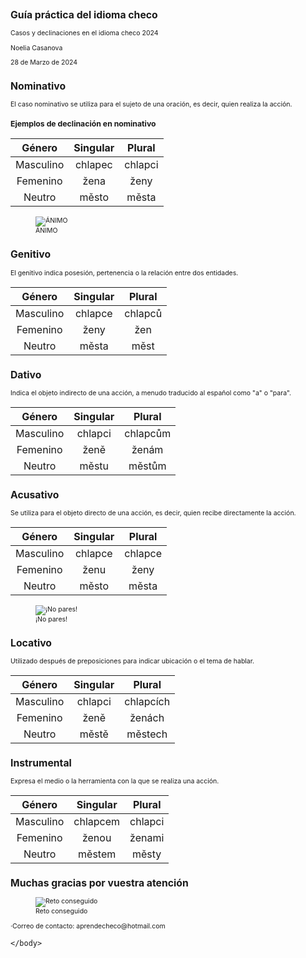 
 <!DOCTYPE html>
<html>
<head>
  <meta charset="utf-8">
  <meta name="generator" content="pandoc">
  <meta name="author" content="Noelia Casanova">
  <title>Guía práctica del idioma checo</title>
  <meta name="apple-mobile-web-app-capable" content="yes">
  <meta name="apple-mobile-web-app-status-bar-style" content="black-translucent">
  <meta name="viewport" content="width=device-width, initial-scale=1.0, maximum-scale=1.0, user-scalable=no, minimal-ui">
  <link rel="stylesheet" href="https://unpkg.com/reveal.js//dist/reset.css">
  <link rel="stylesheet" href="https://unpkg.com/reveal.js//dist/reveal.css">
  <style>
    .reveal .sourceCode {  /* see #7635 */
      overflow: visible;
    }
    code{white-space: pre-wrap;}
    span.smallcaps{font-variant: small-caps;}
    div.columns{display: flex; gap: min(4vw, 1.5em);}
    div.column{flex: auto; overflow-x: auto;}
    div.hanging-indent{margin-left: 1.5em; text-indent: -1.5em;}
    /* The extra [class] is a hack that increases specificity enough to
       override a similar rule in reveal.js */
    ul.task-list[class]{list-style: none;}
    ul.task-list li input[type="checkbox"] {
      font-size: inherit;
      width: 0.8em;
      margin: 0 0.8em 0.2em -1.6em;
      vertical-align: middle;
    }
    .display.math{display: block; text-align: center; margin: 0.5rem auto;}
  </style>
  <link rel="stylesheet" href="https://unpkg.com/reveal.js//dist/theme/moon.css" id="theme">
  <style>
  .slides {
      font-size: 0.75em;
  }
  .reveal ul {
      display: block;
  }
  .reveal ol {
      display: block;
  }

  img {
      max-height: 350px !important;
  }

  figcaption {
      font-size: 0.6em !important;
      font-style: italic !important;
  }

  .subtitle {
      font-style: italic !important;
  }

  .date {
      font-size: 0.75em !important;
  }
  </style>
</head>
<body>
  <div class="reveal">
    <div class="slides">

<section id="title-slide">
  <h1 class="title">Guía práctica del idioma checo</h1>
  <p class="subtitle">Casos y declinaciones en el idioma checo 2024</p>
  <p class="author">Noelia Casanova</p>
  <p class="date">28 de Marzo de 2024</p>
</section>
  
      
<section id="nominativo" class="slide level2">
<h2>Nominativo</h2>
<p>El caso nominativo se utiliza para el sujeto de una oración, es decir, quien realiza la acción.</p>
  <h3>Ejemplos de declinación en nominativo</h3>
<table>
<thead>
<tr class="header">
<th style="text-align: center;">Género</th>
<th style="text-align: center;">Singular</th>
<th style="text-align: center;">Plural</th>
</tr>
</thead>
<tbody>
<tr class="odd">
<td style="text-align: center;">Masculino </td>
<td style="text-align: center;">chlapec</td>
<td style="text-align: center;">chlapci</td>
</tr>
<tr class="even">
<td style="text-align: center;">Femenino</td>
<td style="text-align: center;">žena</td>
<td style="text-align: center;">ženy</td>
</tr>
<tr class="even">
<td style="text-align: center;">Neutro</td>
<td style="text-align: center;">město</td>
<td style="text-align: center;">města</td>
</tr>
</tbody>
</table>
<figure>
<img data-src="https://cdn.memegenerator.es/imagenes/memes/full/30/10/30100440.jpg"
alt="ÁNIMO" />
<figcaption aria-hidden="true">ÁNIMO</figcaption>
</figure>
</section>
<section id="genitivo" class="slide level2">
<h2>Genitivo</h2>
<p>El genitivo indica posesión, pertenencia o la relación entre dos entidades.</p>
<table>
<thead>
<tr class="header">
<th style="text-align: center;">Género</th>
<th style="text-align: center;">Singular</th>
<th style="text-align: center;">Plural</th>
</tr>
</thead>
<tbody>
<tr class="odd">
<td style="text-align: center;">Masculino</td>
<td style="text-align: center;">chlapce</td>
<td style="text-align: center;">chlapců</td>
</tr>
<tr class="odd">
<td style="text-align: center;">Femenino</td>
<td style="text-align: center;">ženy </td>
<td style="text-align: center;">žen</td>
</tr>
<tr class="even">
<td style="text-align: center;">Neutro</td>
<td style="text-align: center;">města</td>
<td style="text-align: center;">měst </td>
</tr>
</tbody>
</table>
</section>
<section id="dativo" class="slide level2">
<h2>Dativo</h2>
<p>Indica el objeto indirecto de una acción, a menudo traducido al español como "a" o "para".
</p>
<table>
<thead>
<tr class="header">
<th style="text-align: center;">Género</th>
<th style="text-align: center;">Singular</th>
<th style="text-align: center;">Plural</th>
</tr>
</thead>
<tbody>
<tr class="odd">
<td style="text-align: center;">Masculino</td>
<td style="text-align: center;">chlapci</td>
<td style="text-align: center;">chlapcům </td>
</tr>
<tr class="odd">
<td style="text-align: center;">Femenino</td>
<td style="text-align: center;">ženě </td>
<td style="text-align: center;">ženám</td>
</tr>
<tr class="even">
<td style="text-align: center;">Neutro</td>
<td style="text-align: center;">městu</td>
<td style="text-align: center;">městům </td>
</tr>
</tbody>
</table>
</section>
<section id="acusativo" class="slide level2">
<h2>Acusativo</h2>
<p>Se utiliza para el objeto directo de una acción, es decir, quien recibe directamente la acción.</p>
<table>
<thead>
<tr class="header">
<th style="text-align: center;">Género</th>
<th style="text-align: center;">Singular</th>
<th style="text-align: center;">Plural</th>
</tr>
</thead>
<tbody>
<tr class="odd">
<td style="text-align: center;">Masculino </td>
<td style="text-align: center;">chlapce</td>
<td style="text-align: center;">chlapce</td>
<tr class="odd">
<td style="text-align: center;">Femenino</td>
<td style="text-align: center;">ženu </td>
<td style="text-align: center;">ženy </td>
</tr>
<tr class="even">
<td style="text-align: center;">Neutro</td>
<td style="text-align: center;">město </td>
<td style="text-align: center;">města</td>
</tr>
</tbody>
</table>
<figure>
<img data-src="https://cdn.memegenerator.es/imagenes/memes/full/24/96/24961335.jpg"
alt="¡No pares!" />
<figcaption aria-hidden="true">¡No pares!</figcaption>
</figure>
</section>
<section id="locativo" class="slide level2">
<h2>Locativo</h2>
<p>
Utilizado después de preposiciones para indicar ubicación o el tema de hablar.</p>
<table>
<thead>
<tr class="header">
<th style="text-align: center;">Género</th>
<th style="text-align: center;">Singular</th>
<th style="text-align: center;">Plural</th>
</tr>
</thead>
<tbody>
<tr class="odd">
<td style="text-align: center;">Masculino </td>
<td style="text-align: center;">chlapci</td>
<td style="text-align: center;">chlapcích</td>
</tr>
<tr class="odd">
<td style="text-align: center;">Femenino</td>
<td style="text-align: center;">ženě</td>
<td style="text-align: center;">ženách</td>
</tr>
<tr class="even">
<td style="text-align: center;">Neutro</td>
<td style="text-align: center;">městě </td>
<td style="text-align: center;">městech</td>
</tr>
</tbody>
</table>
 </section>
<section id="instrumental" class="slide level2">
<h2>Instrumental</h2>
<p>Expresa el medio o la herramienta con la que se realiza una acción.</p>
<table>
<thead>
<tr class="header">
<th style="text-align: center;">Género</th>
<th style="text-align: center;">Singular</th>
<th style="text-align: center;">Plural</th>
</tr>
</thead>
<tbody>
<tr class="odd">
<td style="text-align: center;">Masculino</td>
<td style="text-align: center;">chlapcem</td>
<td style="text-align: center;">chlapci</td>
</tr>
<tr class="odd">
<td style="text-align: center;">Femenino</td>
<td style="text-align: center;">ženou   </td>
<td style="text-align: center;">ženami </td>
</tr>
<tr class="even">
<td style="text-align: center;">Neutro</td>
<td style="text-align: center;">městem </td>
<td style="text-align: center;">městy  </td>
</tr>
</tbody>
</table>
</section>
<section id="Muchas gracias por vuestra atención" class="slide level2">
<h2>Muchas gracias por vuestra atención</h2>
<figure>
<img data-src="https://cdn.memegenerator.es/imagenes/memes/thumb/0/61/610821.jpg" alt="Reto conseguido" />
<figcaption aria-hidden="true">Reto conseguido</figcaption>
</figure>
<p>·Correo de contacto: aprendecheco@hotmail.com</p>
</section>
    </div>
  </div>

  <script src="https://unpkg.com/reveal.js//dist/reveal.js"></script>

  <!-- reveal.js plugins -->
  <script src="https://unpkg.com/reveal.js//plugin/notes/notes.js"></script>
  <script src="https://unpkg.com/reveal.js//plugin/search/search.js"></script>
  <script src="https://unpkg.com/reveal.js//plugin/zoom/zoom.js"></script>

  <script>

      // Full list of configuration options available at:
      // https://revealjs.com/config/
      Reveal.initialize({
        // Display controls in the bottom right corner
        controls: true,

        // Help the user learn the controls by providing hints, for example by
        // bouncing the down arrow when they first encounter a vertical slide
        controlsTutorial: true,

        // Determines where controls appear, "edges" or "bottom-right"
        controlsLayout: 'bottom-right',

        // Visibility rule for backwards navigation arrows; "faded", "hidden"
        // or "visible"
        controlsBackArrows: 'faded',

        // Display a presentation progress bar
        progress: true,

        // Display the page number of the current slide
        slideNumber: false,

        // 'all', 'print', or 'speaker'
        showSlideNumber: 'all',

        // Add the current slide number to the URL hash so that reloading the
        // page/copying the URL will return you to the same slide
        hash: true,

        // Start with 1 for the hash rather than 0
        hashOneBasedIndex: false,

        // Flags if we should monitor the hash and change slides accordingly
        respondToHashChanges: true,

        // Push each slide change to the browser history
        history: false,

        // Enable keyboard shortcuts for navigation
        keyboard: true,

        // Enable the slide overview mode
        overview: true,

        // Disables the default reveal.js slide layout (scaling and centering)
        // so that you can use custom CSS layout
        disableLayout: false,

        // Vertical centering of slides
        center: true,

        // Enables touch navigation on devices with touch input
        touch: true,

        // Loop the presentation
        loop: false,

        // Change the presentation direction to be RTL
        rtl: false,

        // see https://revealjs.com/vertical-slides/#navigation-mode
        navigationMode: 'default',

        // Randomizes the order of slides each time the presentation loads
        shuffle: false,

        // Turns fragments on and off globally
        fragments: true,

        // Flags whether to include the current fragment in the URL,
        // so that reloading brings you to the same fragment position
        fragmentInURL: true,

        // Flags if the presentation is running in an embedded mode,
        // i.e. contained within a limited portion of the screen
        embedded: false,

        // Flags if we should show a help overlay when the questionmark
        // key is pressed
        help: true,

        // Flags if it should be possible to pause the presentation (blackout)
        pause: true,

        // Flags if speaker notes should be visible to all viewers
        showNotes: false,

        // Global override for autoplaying embedded media (null/true/false)
        autoPlayMedia: null,

        // Global override for preloading lazy-loaded iframes (null/true/false)
        preloadIframes: null,

        // Number of milliseconds between automatically proceeding to the
        // next slide, disabled when set to 0, this value can be overwritten
        // by using a data-autoslide attribute on your slides
        autoSlide: 0,

        // Stop auto-sliding after user input
        autoSlideStoppable: true,

        // Use this method for navigation when auto-sliding
        autoSlideMethod: null,

        // Specify the average time in seconds that you think you will spend
        // presenting each slide. This is used to show a pacing timer in the
        // speaker view
        defaultTiming: null,

        // Enable slide navigation via mouse wheel
        mouseWheel: false,

        // The display mode that will be used to show slides
        display: 'block',

        // Hide cursor if inactive
        hideInactiveCursor: true,

        // Time before the cursor is hidden (in ms)
        hideCursorTime: 5000,

        // Opens links in an iframe preview overlay
        previewLinks: false,

        // Transition style (none/fade/slide/convex/concave/zoom)
        transition: 'slide',

        // Transition speed (default/fast/slow)
        transitionSpeed: 'default',

        // Transition style for full page slide backgrounds
        // (none/fade/slide/convex/concave/zoom)
        backgroundTransition: 'fade',

        // Number of slides away from the current that are visible
        viewDistance: 3,

        // Number of slides away from the current that are visible on mobile
        // devices. It is advisable to set this to a lower number than
        // viewDistance in order to save resources.
        mobileViewDistance: 2,

        // reveal.js plugins
        plugins: [
          RevealNotes,
          RevealSearch,
          RevealZoom
        ]
      });
    </script>
    </body>
</html><!DOCTYPE html>
<html>
<head>
<meta charset=utf-8 />
<title>Editor JavaScript online - www.cubicfactory.com</title>
</head>
<body>

</body>
</html>